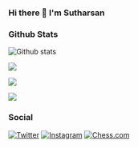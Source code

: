 ### Hi there 👋 I'm Sutharsan

<!--
**s-sutharsan-20/s-sutharsan-20** is a ✨ _special_ ✨ repository because its `README.md` (this file) appears on your GitHub profile.

Here are some ideas to get you started:
###

- 🔭 I’m a Student
- 🌱 I’m currently learning python,SQL,..
- 💬 learning on sololearn-https://www.sololearn.com/profile/20162416
- 📫 Reach me on twitter:https://twitter.com/s_sutharsan_20
- 😄 Pronouns: """WORK HARD UNTIL YOUR BANK BALANCE LOOKS LIKE A PHONE NUMBER"""
- ⚡ Chess player 
play with me on chess.com id-https://www.chess.com/member/s_sutharsan_20
###
-->

### Github Stats
![Github stats](https://github-readme-stats.vercel.app/api?username=s-sutharsan-20&theme=highcontrast&show_icons=true&count_private=true)


![](https://github-readme-streak-stats.herokuapp.com/?user=s-sutharsan-20&theme=radical&hide_border=false)<br/>

![](https://github-readme-stats.vercel.app/api/top-langs/?username=s-sutharsan-20&theme=radical&hide_border=false&include_all_commits=false&count_private=false&layout=compact)

[![](https://visitcount.itsvg.in/api?id=BetaSpider&icon=0&color=2)](https://visitcount.itsvg.in)



### Social
[![Twitter](https://img.shields.io/badge/Twitter-%231DA1F2.svg?logo=Twitter&logoColor=white)](https://twitter.com/s_sutharsan_20) 
[![Instagram](https://img.shields.io/twitter/url?label=instagram&logo=instagram&style=social&url=https%3A%2F%2Fwww.instagram.com%2Fs.sutharsan.20%2F)](https://instagram.com/s.sutharsan.20?r=nametag)
[![Chess.com](https://img.shields.io/twitter/url?color=green&label=chess.com&logo=c&logoColor=green&style=social&url=https%3A%2F%2Fwww.chess.com%2Fmember%2Fs_sutharsan_20)](https://www.chess.com/member/s_sutharsan_20)
